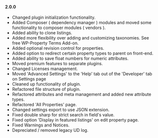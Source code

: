 #### 2.0.0
* Changed plugin initialization functionality.
* Added Composer ( dependency manager ) modules and moved some functionality to composer modules ( vendors ).
* Added ability to clone listings.
* Added more flexibility over adding and customizing taxonomies. See free WP-Property Terms Add-on.
* Added optional revision control for properties.
* Added option to redirect certain property types to parent on front-end.
* Added ability to save float numbers for numeric attributes.
* Moved premium features to separate plugins.
* Changed Licenses management.
* Moved 'Advanced Settings' to the 'Help' tab out of the 'Developer' tab on Settings page
* Cleaned up functionality of plugin.
* Refactored file structure of plugin.
* Refactored attributes and meta management and added new attribute types.
* Refactored 'All Properties' page.
* Changed settings export to use JSON extension.
* Fixed double sharp for strict search in field's value.
* Fixed option 'Display in featured listings' on edit property page.
* Fixed Warnings and Notices.
* Depreciated / removed legacy UD log.